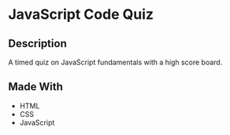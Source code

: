 # JavaScript Code Quiz

## Description
A timed quiz on JavaScript fundamentals with a high score board.

## Made With
* HTML
* CSS
* JavaScript